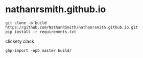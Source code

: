 nathanrsmith.github.io
======================

    git clone -b build https://github.com/NathanRSmith/nathanrsmith.github.io.git
    pip install -r requirements.txt

clickety clack

    ghp-import -npb master build/
